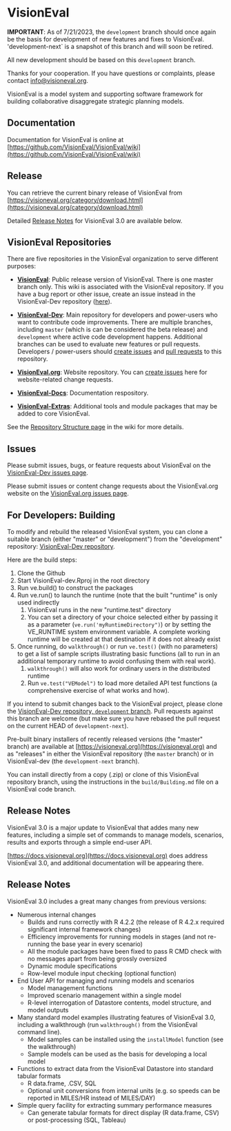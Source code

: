 # VisionEval


**IMPORTANT**: As of 7/21/2023, the `development` branch should once again be the basis for development
of new features and fixes to VisionEval. 'development-next` is a snapshot of this branch and will
soon be retired.

All new development should be based on this `development` branch.

Thanks for your cooperation. If you have questions or complaints, please contact
[info@visioneval.org](mailto:info@visioneval.org).

VisionEval is a model system and supporting software framework for building collaborative
disaggregate strategic planning models. 

## Documentation

Documentation for VisionEval is online at
[https://github.com/VisionEval/VisionEval/wiki](https://github.com/VisionEval/VisionEval/wiki)

## Release

You can retrieve the current binary release of VisionEval from
[https://visioneval.org/category/download.html](https://visioneval.org/category/download.html)

Detailed [Release Notes](#release-notes) for VisionEval 3.0 are available below.

## VisionEval Repositories

There are five repositories in the VisionEval organization to serve different purposes:

 - **[VisionEval](https://github.com/VisionEval/VisionEval)**: Public release version of VisionEval. There is one master branch only. This wiki is associated with the VisionEval repository. If you have a bug report or other issue, create an issue instead in the VisionEval-Dev repository ([here](https://github.com/VisionEval/VisionEval-Dev/issues)).
 
 - **[VisionEval-Dev](https://github.com/VisionEval/VisionEval-Dev)**: Main repository for developers and power-users who want to contribute code improvements. There are multiple branches, including `master` (which is can be considered the beta release) and `development` where active code development happens. Additional branches can be used to evaluate new features or pull requests. Developers / power-users should [create issues](https://github.com/VisionEval/VisionEval-Dev/issues) and [pull requests](https://github.com/VisionEval/VisionEval-Dev/pulls) to this repository.
 
 - **[VisionEval.org](https://github.com/VisionEval/VisionEval.org)**: Website repository. You can [create issues](https://github.com/VisionEval/VisionEval.org/issues) here for website-related change requests.
 
 - **[VisionEval-Docs](https://github.com/VisionEval/VisionEval-Docs)**: Documentation respository. 

 - **[VisionEval-Extras](https://github.com/VisionEval/VisionEval-Extras)**: Additional tools and module packages that may be added to core VisionEval.

See the [Repository Structure page](https://github.com/VisionEval/VisionEval/wiki/Repository-Structure) in the wiki for more details.

## Issues

Please submit issues, bugs, or feature requests about VisionEval on the [VisionEval-Dev issues
page](https://github.com/VisionEval/VisionEval-Dev/issues). 

Please submit issues or content change requests about the VisionEval.org website on the
[VisionEval.org issues page](https://github.com/VisionEval/VisionEval.org/issues).

## For Developers: Building 

To modify and rebuild the released VisionEval system, you can clone a suitable branch
(either "master" or "development") from the "development" repository:
[VisionEval-Dev repository](https://github.com/VisionEval/VisionEval-dev). 

Here are the build steps:

1. Clone the Github
2. Start VisionEval-dev.Rproj in the root directory
3. Run ve.build() to construct the packages
4. Run ve.run() to launch the runtime (note that the built "runtime" is only used indirectly
    1. VisionEval runs in the new "runtime.test" directory
    2. You can set a directory of your choice selected either by passing it as a parameter
       (`ve.run('myRuntimeDirectory")`) or by setting the VE_RUNTIME system environment variable.
       A complete working runtime will be created at that destination if it does not already exist
5. Once running, do `walkthrough()` or run `ve.test()` (with no parameters) to get a list of
   sample scripts illustrating basic functions (all to run in an additional temporary runtime to
   avoid confusing them with real work).
    1. `walkthrough()` will also work for ordinary users in the distributed runtime
    2. Run `ve.test("VEModel")` to load more detailed API test functions (a comprehensive exercise of what works and how).

If you intend to submit changes back to the VisionEval project, please clone the [VisionEval-Dev
repository, `development` branch](https://github.com/VisionEval/VisionEval-Dev/tree/development).
Pull requests against this branch are welcome (but make sure you have rebased the pull request on
the current HEAD of `development-next`).

Pre-built binary installers of recently released versions (the "master" branch) are available at
[https://visioneval.org](https://visioneval.org) and as "releases" in either the VisionEval
repository (the `master` branch) or in VisionEval-dev (the `development-next` branch).

You can install directly from a copy (.zip) or clone of this VisionEval repository branch, using the
instructions in the `build/Building.md` file on a VisionEval code branch.

## Release Notes

VisionEval 3.0 is a major update to VisionEval that addes many new features, including a simple
set of commands to manage models, scenarios, results and exports through a simple end-user API.

[https://docs.visioneval.org](https://docs.visioneval.org) does address VisionEval 3.0, and
additional documentation will be appearing there.

## Release Notes

VisionEval 3.0 includes a great many changes from previous versions:

- Numerous internal changes
  - Builds and runs correctly with R 4.2.2 (the release of R 4.2.x required significant internal framework changes)
  - Efficiency improvements for running models in stages (and not re-running the base year in every scenario)
  - All the module packages have been fixed to pass R CMD check with no messages apart from being grossly oversized
  - Dynamic module specifications
  - Row-level module input checking (optional function)
- End User API for managing and running models and scenarios
  - Model management functions
  - Improved scenario management within a single model
  - R-level interrogation of Datastore contents, model structure, and model outputs
- Many standard model examples illustrating features of VisionEval 3.0, including a walkthrough (run `walkthrough()`
  from the VisionEval command line).
  - Model samples can be installed using the `installModel` function (see the walkthrough)
  - Sample models can be used as the basis for developing a local model
- Functions to extract data from the VisionEval Datastore into standard tabular formats
  - R data.frame, .CSV, SQL
  - Optional unit conversions from internal units (e.g. so speeds can be reported in MILES/HR instead of MILES/DAY)
- Simple query facility for extracting summary performance measures
  - Can generate tabular formats for direct display (R data.frame, CSV) or post-processing (SQL, Tableau)


